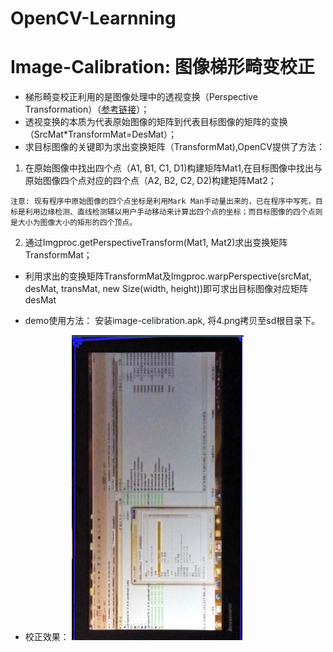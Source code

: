 # OpenCV-Learnning

Image-Calibration: 图像梯形畸变校正
=================
+ 梯形畸变校正利用的是图像处理中的透视变换（Perspective Transformation）（[参考链接](http://blog.csdn.net/xiaowei_cqu/article/details/26471527)）；
+ 透视变换的本质为代表原始图像的矩阵到代表目标图像的矩阵的变换（SrcMat*TransformMat=DesMat）；
+ 求目标图像的关键即为求出变换矩阵（TransformMat),OpenCV提供了方法：

1. 在原始图像中找出四个点（A1, B1, C1, D1)构建矩阵Mat1,在目标图像中找出与原始图像四个点对应的四个点（A2, B2, C2, D2)构建矩阵Mat2；

`注意: 现有程序中原始图像的四个点坐标是利用Mark Man手动量出来的，已在程序中写死，目标是利用边缘检测、直线检测辅以用户手动移动来计算出四个点的坐标；而目标图像的四个点则是大小为图像大小的矩形的四个顶点。`

2. 通过Imgproc.getPerspectiveTransform(Mat1, Mat2)求出变换矩阵TransformMat；

+ 利用求出的变换矩阵TransformMat及Imgproc.warpPerspective(srcMat, desMat, transMat, new Size(width, height))即可求出目标图像对应矩阵desMat

+ demo使用方法：
安装image-celibration.apk, 将4.png拷贝至sd根目录下。

+ 校正效果：
![](https://github.com/lian3139/OpenCV-Learnning/blob/master/desMat.png)


